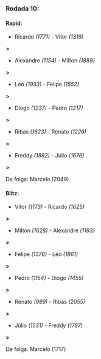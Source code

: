 ### Rodada 10:

#### Rapid:

* Ricardo *(1771)*     -     Vitor *(1319)*

 **>** 
* Alexandre *(1154)*     -     Milton *(1889)*

 **>** 
* Léo *(1933)*     -     Felipe *(1552)*

 **>** 
* Diogo *(1237)*     -     Pedro *(1217)*

 **>** 
* Ribas *(1623)*     -     Renato *(1226)*

 **>** 
* Freddy *(1882)*     -     Júlio *(1676)*

 **>** 

De folga: Marcelo (2049)

#### Blitz:

* Vitor *(1173)*     -     Ricardo *(1625)*

 **>** 
* Milton *(1628)*     -     Alexandre *(1183)*

 **>** 
* Felipe *(1378)*     -     Léo *(1861)*

 **>** 
* Pedro *(1154)*     -     Diogo *(1455)*

 **>** 
* Renato *(989)*     -     Ribas *(2055)*

 **>** 
* Júlio *(1531)*     -     Freddy *(1787)*

 **>** 

De folga: Marcelo (1717)

